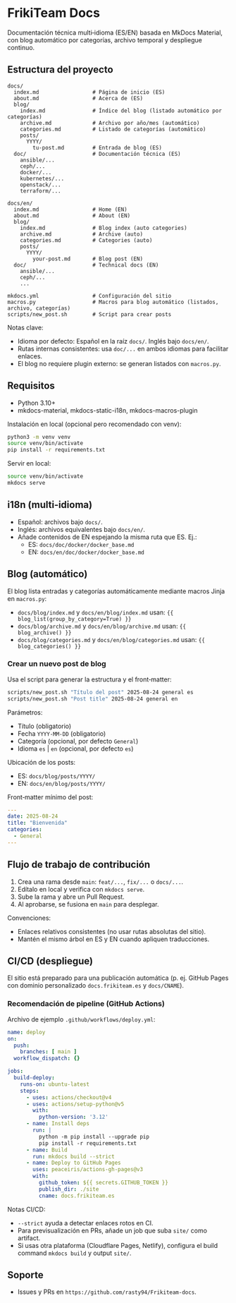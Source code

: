 # FrikiTeam Docs

Documentación técnica multi‑idioma (ES/EN) basada en MkDocs Material, con blog automático por categorías, archivo temporal y despliegue continuo.

## Estructura del proyecto

```
docs/
  index.md                 # Página de inicio (ES)
  about.md                 # Acerca de (ES)
  blog/
    index.md               # Índice del blog (listado automático por categorías)
    archive.md             # Archivo por año/mes (automático)
    categories.md          # Listado de categorías (automático)
    posts/
      YYYY/
        tu-post.md         # Entrada de blog (ES)
  doc/                     # Documentación técnica (ES)
    ansible/...
    ceph/...
    docker/...
    kubernetes/...
    openstack/...
    terraform/...

docs/en/
  index.md                 # Home (EN)
  about.md                 # About (EN)
  blog/
    index.md               # Blog index (auto categories)
    archive.md             # Archive (auto)
    categories.md          # Categories (auto)
    posts/
      YYYY/
        your-post.md       # Blog post (EN)
  doc/                     # Technical docs (EN)
    ansible/...
    ceph/...
    ...

mkdocs.yml                 # Configuración del sitio
macros.py                  # Macros para blog automático (listados, archivo, categorías)
scripts/new_post.sh        # Script para crear posts
```

Notas clave:
- Idioma por defecto: Español en la raíz `docs/`. Inglés bajo `docs/en/`.
- Rutas internas consistentes: usa `doc/...` en ambos idiomas para facilitar enlaces.
- El blog no requiere plugin externo: se generan listados con `macros.py`.

## Requisitos

- Python 3.10+
- mkdocs-material, mkdocs-static-i18n, mkdocs-macros-plugin

Instalación en local (opcional pero recomendado con venv):

```bash
python3 -m venv venv
source venv/bin/activate
pip install -r requirements.txt
```

Servir en local:

```bash
source venv/bin/activate
mkdocs serve
```

## i18n (multi‑idioma)

- Español: archivos bajo `docs/`.
- Inglés: archivos equivalentes bajo `docs/en/`.
- Añade contenidos de EN espejando la misma ruta que ES. Ej.:
  - ES: `docs/doc/docker/docker_base.md`
  - EN: `docs/en/doc/docker/docker_base.md`

## Blog (automático)

El blog lista entradas y categorías automáticamente mediante macros Jinja en `macros.py`:
- `docs/blog/index.md` y `docs/en/blog/index.md` usan: `{{ blog_list(group_by_category=True) }}`
- `docs/blog/archive.md` y `docs/en/blog/archive.md` usan: `{{ blog_archive() }}`
- `docs/blog/categories.md` y `docs/en/blog/categories.md` usan: `{{ blog_categories() }}`

### Crear un nuevo post de blog

Usa el script para generar la estructura y el front‑matter:

```bash
scripts/new_post.sh "Título del post" 2025-08-24 general es
scripts/new_post.sh "Post title" 2025-08-24 general en
```

Parámetros:
- Título (obligatorio)
- Fecha `YYYY-MM-DD` (obligatorio)
- Categoría (opcional, por defecto `General`)
- Idioma `es` | `en` (opcional, por defecto `es`)

Ubicación de los posts:
- ES: `docs/blog/posts/YYYY/`
- EN: `docs/en/blog/posts/YYYY/`

Front‑matter mínimo del post:

```yaml
---
date: 2025-08-24
title: "Bienvenida"
categories:
  - General
---
```

## Flujo de trabajo de contribución

1. Crea una rama desde `main`: `feat/...`, `fix/...` o `docs/...`.
2. Edítalo en local y verifica con `mkdocs serve`.
3. Sube la rama y abre un Pull Request.
4. Al aprobarse, se fusiona en `main` para desplegar.

Convenciones:
- Enlaces relativos consistentes (no usar rutas absolutas del sitio).
- Mantén el mismo árbol en ES y EN cuando apliquen traducciones.

## CI/CD (despliegue)

El sitio está preparado para una publicación automática (p. ej. GitHub Pages con dominio personalizado `docs.frikiteam.es` y `docs/CNAME`).

### Recomendación de pipeline (GitHub Actions)

Archivo de ejemplo `.github/workflows/deploy.yml`:

```yaml
name: deploy
on:
  push:
    branches: [ main ]
  workflow_dispatch: {}

jobs:
  build-deploy:
    runs-on: ubuntu-latest
    steps:
      - uses: actions/checkout@v4
      - uses: actions/setup-python@v5
        with:
          python-version: '3.12'
      - name: Install deps
        run: |
          python -m pip install --upgrade pip
          pip install -r requirements.txt
      - name: Build
        run: mkdocs build --strict
      - name: Deploy to GitHub Pages
        uses: peaceiris/actions-gh-pages@v3
        with:
          github_token: ${{ secrets.GITHUB_TOKEN }}
          publish_dir: ./site
          cname: docs.frikiteam.es
```

Notas CI/CD:
- `--strict` ayuda a detectar enlaces rotos en CI.
- Para previsualización en PRs, añade un job que suba `site/` como artifact.
- Si usas otra plataforma (Cloudflare Pages, Netlify), configura el build command `mkdocs build` y output `site/`.

## Soporte

- Issues y PRs en `https://github.com/rasty94/Frikiteam-docs`.